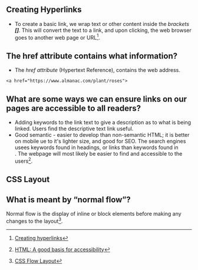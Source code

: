 ## Creating Hyperlinks

- To create a basic link, we wrap text or other content inside the *brackets **[]***. This will convert the text to a link, and upon clicking, the web browser goes to another web page or URL[^1].

## The href attribute contains what information? 

- The *href attribute* (Hypertext Reference), contains the web address.

```
<a href="https://www.almanac.com/plant/roses">
```

## What are some ways we can ensure links on our pages are accessible to all readers? 

- Adding keywords to the link text to give a description as to what is being linked. Users find the descriptive text link useful.
- Good semantic - easier to develop than non-semantic HTML; it is better on mobile ue to it's lighter size, and good for SEO. The search engines usees keywords found in headings, or links than keywords found in <div>. The webpage will most likely be easier to find and accessible to the users[^2].

  
## CSS Layout 

## What is meant by “normal flow”?

Normal flow is the display of inline or block elements before making any changes to the layout[^3].

  
  
  
  
[^1]: [Creating hyperlinks](https://developer.mozilla.org/en-US/docs/Learn/HTML/Introduction_to_HTML/Creating_hyperlinks)
[^2]: [HTML: A good basis for accessibility](https://developer.mozilla.org/en-US/docs/Learn/Accessibility/HTML)
[^3]: [CSS Flow Layout](https://developer.mozilla.org/en-US/docs/Web/CSS/CSS_Flow_Layout)
